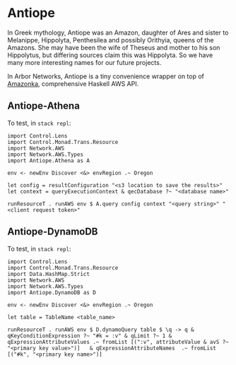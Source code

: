 # Antiope
In Greek mythology, Antiope was an Amazon, daughter of Ares and sister to Melanippe, Hippolyta, Penthesilea and possibly Orithyia, queens of the Amazons. She may have been the wife of Theseus and mother to his son Hippolytus, but differing sources claim this was Hippolyta.
So we have many more interesting names for our future projects.

In Arbor Networks, Antiope is a tiny convenience wrapper on top of [Amazonka](https://hackage.haskell.org/package/amazonka), comprehensive Haskell AWS API.

## Antiope-Athena
To test, in `stack repl`:
```
import Control.Lens
import Control.Monad.Trans.Resource
import Network.AWS
import Network.AWS.Types
import Antiope.Athena as A

env <- newEnv Discover <&> envRegion .~ Oregon

let config = resultConfiguration "<s3 location to save the results>"
let context = queryExecutionContext & qecDatabase ?~ "<database name>"

runResourceT . runAWS env $ A.query config context "<query string>" "<client request token>"
```

## Antiope-DynamoDB
To test, in `stack repl`:
```
import Control.Lens
import Control.Monad.Trans.Resource
import Data.HashMap.Strict
import Network.AWS
import Network.AWS.Types
import Antiope.DynamoDB as D

env <- newEnv Discover <&> envRegion .~ Oregon

let table = TableName <table_name>

runResourceT . runAWS env $ D.dynamoQuery table $ \q -> q & qKeyConditionExpression ?~ "#k = :v" & qLimit ?~ 1 & qExpressionAttributeValues .~ fromList [(":v", attributeValue & avS ?~ "<primary key value>")]   & qExpressionAttributeNames  .~ fromList [("#k", "<primary key name>")]
```
